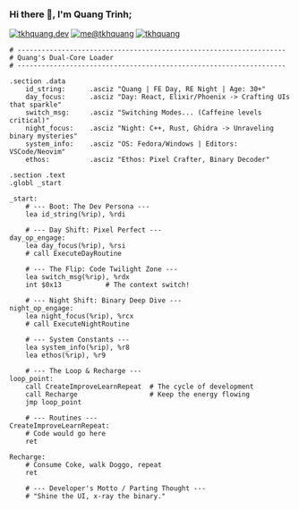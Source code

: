 ### Hi there 👋, I'm Quang Trinh;

[![tkhquang.dev](https://img.shields.io/static/v1?label=tkhquang.dev&message=%20&color=cyan&logo=&style=flat-square&logoColor=white)](https://tkhquang.dev)
[![me@tkhquang](https://img.shields.io/static/v1?label=me@tkhquang&message=%20&color=red&logo=gmail&style=flat-square&logoColor=white)](mailto:khacquang.trinh@gmail.com)
[![tkhquang](https://komarev.com/ghpvc/?username=tkhquang)](https://github.com/tkhquang)


```gas
# -------------------------------------------------------------------
# Quang's Dual-Core Loader
# -------------------------------------------------------------------

.section .data
    id_string:      .asciz "Quang | FE Day, RE Night | Age: 30+"
    day_focus:      .asciz "Day: React, Elixir/Phoenix -> Crafting UIs that sparkle"
    switch_msg:     .asciz "Switching Modes... (Caffeine levels critical)"
    night_focus:    .asciz "Night: C++, Rust, Ghidra -> Unraveling binary mysteries"
    system_info:    .asciz "OS: Fedora/Windows | Editors: VSCode/Neovim"
    ethos:          .asciz "Ethos: Pixel Crafter, Binary Decoder"

.section .text
.globl _start

_start:
    # --- Boot: The Dev Persona ---
    lea id_string(%rip), %rdi

    # --- Day Shift: Pixel Perfect ---
day_op_engage:
    lea day_focus(%rip), %rsi
    # call ExecuteDayRoutine

    # --- The Flip: Code Twilight Zone ---
    lea switch_msg(%rip), %rdx
    int $0x13           # The context switch!

    # --- Night Shift: Binary Deep Dive ---
night_op_engage:
    lea night_focus(%rip), %rcx
    # call ExecuteNightRoutine

    # --- System Constants ---
    lea system_info(%rip), %r8
    lea ethos(%rip), %r9

    # --- The Loop & Recharge ---
loop_point:
    call CreateImproveLearnRepeat  # The cycle of development
    call Recharge                  # Keep the energy flowing
    jmp loop_point

    # --- Routines ---
CreateImproveLearnRepeat:
    # Code would go here
    ret

Recharge:
    # Consume Coke, walk Doggo, repeat
    ret

    # --- Developer's Motto / Parting Thought ---
    # "Shine the UI, x-ray the binary."
```

